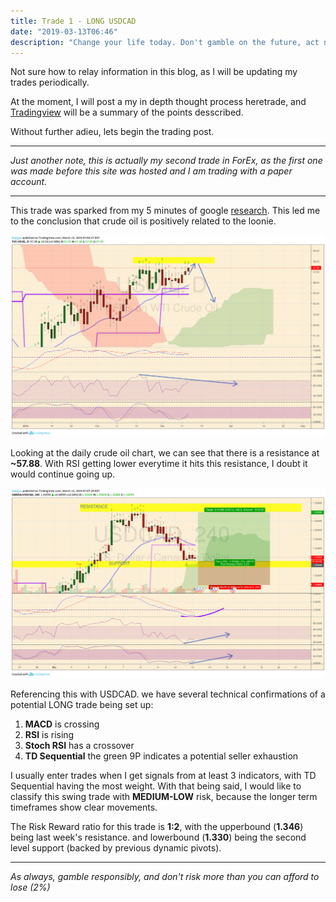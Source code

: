 ```yaml
---
title: Trade 1 - LONG USDCAD
date: "2019-03-13T06:46"
description: "Change your life today. Don't gamble on the future, act now, without delay. - Simone de Beauvoir"
---
```


Not sure how to relay information in this blog, as I will be updating my trades periodically.

At the moment, I will post a my in depth thought process heretrade, and [Tradingview](https://www.tradingview.com/chart/USOIL/BWXi4gCU-USDCAD-LONG/) will be a summary of the points desscribed.

Without further adieu, lets begin the trading post.

---

*Just another note, this is actually my second trade in ForEx, as the first one was made before this site was hosted and I am trading with a paper account.*

---

This trade was sparked from my 5 minutes of google [research](https://www.investopedia.com/articles/investing/021315/how-why-oil-impacts-canadian-dollar-cad.asp). This led me to the conclusion that crude oil is positively related to the loonie.

![USOILID](./USOIL1D.png)

Looking at the daily crude oil chart, we can see that there is a resistance at **~57.88**. With RSI getting lower everytime it hits this resistance, I doubt it would continue going up.

![USDCAD4H](./USDCAD4H.png)

Referencing this with USDCAD. we have several technical confirmations of a potential LONG trade being set up:
1. **MACD** is crossing
2. **RSI** is rising
3. **Stoch RSI** has a crossover
4. **TD Sequential** the green 9P indicates a potential seller exhaustion

I usually enter trades when I get signals from at least 3 indicators, with TD Sequential having the most weight. With that being said, I would like to classify this swing trade with **MEDIUM-LOW** risk, because the longer term timeframes show clear movements.

The Risk Reward ratio for this trade is **1:2**, with the upperbound (**1.346**) being last week's resistance. and lowerbound (**1.330**) being the second level support (backed by previous dynamic pivots).

---

*As always, gamble responsibly, and don't risk more than you can afford to lose (2%)*
